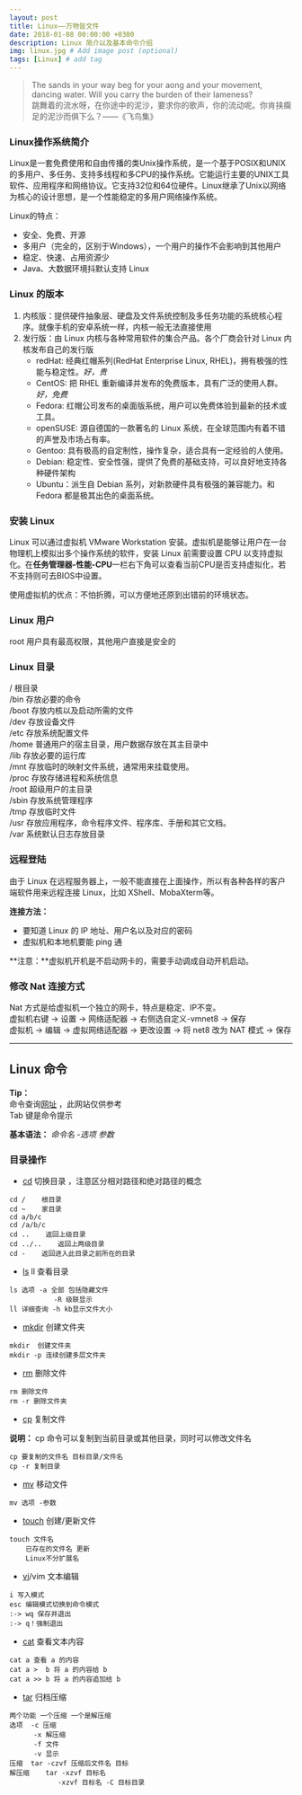 ```yaml
---
layout: post
title: Linux——万物皆文件
date: 2018-01-08 00:00:00 +0300
description: Linux 简介以及基本命令介绍
img: linux.jpg # Add image post (optional)
tags: [Linux] # add tag
---
```



> The sands in your way beg for your aong and your movement, dancing water. Will you carry the burden of their lameness? <br>
> 跳舞着的流水呀，在你途中的泥沙，要求你的歌声，你的流动呢。你肯挟瘸足的泥沙而俱下么？——《飞鸟集》

### Linux操作系统简介

Linux是一套免费使用和自由传播的类Unix操作系统，是一个基于POSIX和UNIX的多用户、多任务、支持多线程和多CPU的操作系统。它能运行主要的UNIX工具软件、应用程序和网络协议。它支持32位和64位硬件。Linux继承了Unix以网络为核心的设计思想，是一个性能稳定的多用户网络操作系统。

Linux的特点：<br>
+ 安全、免费、开源
+ 多用户（完全的，区别于Windows），一个用户的操作不会影响到其他用户
+ 稳定、快速、占用资源少
+ Java、大数据环境抖默认支持 Linux

### Linux 的版本

1. 内核版：提供硬件抽象层、硬盘及文件系统控制及多任务功能的系统核心程序。就像手机的安卓系统一样，内核一般无法直接使用
2. 发行版：由 Linux 内核与各种常用软件的集合产品。各个厂商会针对 Linux 内核发布自己的发行版
    + redHat: 经典红帽系列(RedHat Enterprise Linux, RHEL)，拥有极强的性能与稳定性。*好，贵*
    + CentOS: 把 RHEL 重新编译并发布的免费版本，具有广泛的使用人群。*好，免费*
    + Fedora: 红帽公司发布的桌面版系统，用户可以免费体验到最新的技术或工具。
    + openSUSE: 源自德国的一款著名的 Linux 系统，在全球范围内有着不错的声誉及市场占有率。
    + Gentoo: 具有极高的自定制性，操作复杂，适合具有一定经验的人使用。
    + Debian: 稳定性、安全性强，提供了免费的基础支持，可以良好地支持各种硬件架构
    + Ubuntu：派生自 Debian 系列，对新款硬件具有极强的兼容能力。和 Fedora 都是极其出色的桌面系统。

### 安装 Linux

Linux 可以通过虚拟机 VMware Workstation 安装。虚拟机是能够让用户在一台物理机上模拟出多个操作系统的软件，安装 Linux 前需要设置 CPU 以支持虚拟化。在**任务管理器-性能-CPU**一栏右下角可以查看当前CPU是否支持虚拟化，若不支持则可去BIOS中设置。

使用虚拟机的优点：不怕折腾，可以方便地还原到出错前的环境状态。

### Linux 用户

root 用户具有最高权限，其他用户直接是安全的

### Linux 目录

/ 根目录 <br>
/bin 存放必要的命令 <br>
/boot 存放内核以及启动所需的文件 <br>
/dev 存放设备文件 <br>
/etc 存放系统配置文件 <br>
/home 普通用户的宿主目录，用户数据存放在其主目录中 <br>
/lib 存放必要的运行库 <br>
/mnt 存放临时的映射文件系统，通常用来挂载使用。<br>
/proc 存放存储进程和系统信息 <br>
/root 超级用户的主目录 <br>
/sbin 存放系统管理程序 <br>
/tmp 存放临时文件 <br>
/usr 存放应用程序，命令程序文件、程序库、手册和其它文档。 <br>
/var 系统默认日志存放目录

### 远程登陆

由于 Linux 在远程服务器上，一般不能直接在上面操作，所以有各种各样的客户端软件用来远程连接 Linux，比如 XShell、MobaXterm等。

**连接方法：** <br>
+ 要知道 Linux 的 IP 地址、用户名以及对应的密码
+ 虚拟机和本地机要能 ping 通

**注意：**虚拟机开机是不启动网卡的，需要手动调成自动开机启动。

### 修改 Nat 连接方式

Nat 方式是给虚拟机一个独立的网卡，特点是稳定、IP不变。<br>
虚拟机右键 -> 设置 -> 网络适配器 -> 右侧选自定义-vmnet8 -> 保存 <br>
虚拟机 -> 编辑 -> 虚拟网络适配器 -> 更改设置 -> 将 net8 改为 NAT 模式 -> 保存

-----------------------------------------------------------------------------

## Linux 命令

**Tip：** <br>
命令查询[网址](http://man.linuxde.net/) ，此网站仅供参考<br>
Tab 键是命令提示

**基本语法：** *命令名 -选项 参数*

### 目录操作

+ [cd](http://man.linuxde.net/cd) 切换目录 ，注意区分相对路径和绝对路径的概念

```shell
cd /    根目录
cd ~    家目录
cd a/b/c
cd /a/b/c
cd ..    返回上级目录
cd ../..    返回上两级目录
cd -    返回进入此目录之前所在的目录
```

+ [ls](http://man.linuxde.net/ls) ll 查看目录

``` shell
ls 选项 -a 全部 包括隐藏文件 
           -R 级联显示 
ll 详细查询 -h kb显示文件大小
``` 

+ [mkdir](http://man.linuxde.net/mkdir) 创建文件夹

``` shell
mkdir  创建文件夹 
mkdir -p 连续创建多层文件夹
```

+ [rm](http://man.linuxde.net/rm) 删除文件

``` shell
rm 删除文件 
rm -r 删除文件夹
``` 

+ [cp](http://man.linuxde.net/cp) 复制文件

**说明：** cp 命令可以复制到当前目录或其他目录，同时可以修改文件名
``` shell
cp 要复制的文件名 目标目录/文件名 
cp -r 复制目录
```

+ [mv](http://man.linuxde.net/mv) 移动文件

``` shell
mv 选项 -参数
```

+ [touch](http://man.linuxde.net/touch) 创建/更新文件

``` shell
touch 文件名  
    已存在的文件名 更新
    Linux不分扩展名
```

+ [vi](http://man.linuxde.net/vi)/vim 文本编辑 

``` shell
i 写入模式 
esc 编辑模式切换到命令模式 
:-> wq 保存并退出 
:-> q！强制退出 
```

+ [cat](http://man.linuxde.net/cat) 查看文本内容

``` shell
cat a 查看 a 的内容
cat a >  b 将 a 的内容给 b
cat a >> b 将 a 的内容追加给 b
```

+ [tar](http://man.linuxde.net/tar) 归档压缩 

``` shell
两个功能 一个压缩 一个是解压缩 
选项  -c 压缩   
      -x 解压缩
      -f 文件 
      -v 显示 
压缩  tar -czvf 压缩后文件名 目标
解压缩    tar -xzvf 目标名 
            -xzvf 目标名 -C 目标目录
```







